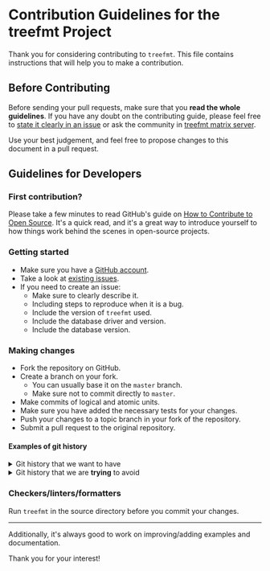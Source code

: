 # Contribution Guidelines for the treefmt Project

Thank you for considering contributing to `treefmt`. This file contains instructions that will help you to make a contribution.

## Before Contributing

Before sending your pull requests, make sure that you **read the whole guidelines**. If you have any doubt on the contributing guide, please feel free to [state it clearly in an issue](https://github.com/numtide/treefmt/issues/new) or ask the community in [treefmt matrix server](https://matrix.to/#/#treefmt:numtide.com).

Use your best judgement, and feel free to propose changes to this document in a pull request.

## Guidelines for Developers

### First contribution?

Please take a few minutes to read GitHub's guide on [How to Contribute to Open Source](https://opensource.guide/how-to-contribute/).
It's a quick read, and it's a great way to introduce yourself to how things work behind the scenes in open-source projects.

### Getting started

- Make sure you have a [GitHub account](https://github.com/join).
- Take a look at [existing issues](https://github.com/numtide/treefmt/issues).
- If you need to create an issue:
  - Make sure to clearly describe it.
  - Including steps to reproduce when it is a bug.
  - Include the version of `treefmt` used.
  - Include the database driver and version.
  - Include the database version.

### Making changes

- Fork the repository on GitHub.
- Create a branch on your fork.
  - You can usually base it on the `master` branch.
  - Make sure not to commit directly to `master`.
- Make commits of logical and atomic units.
- Make sure you have added the necessary tests for your changes.
- Push your changes to a topic branch in your fork of the repository.
- Submit a pull request to the original repository.

#### Examples of git history

<details>
<summary>Git history that we want to have</summary>

```
*   e3ed88b (HEAD -> contribution-guide, upstream/master, origin/master, origin/HEAD, master) Merge pull request #470 from zimbatm/fix_lru_cache
|\
| * 1ab7d9f Use rayon for multithreading command
|/
*   e9c5bb4 Merge pull request #468 from zimbatm/multithread
|\
| * de2d6cf Add lint property for Formatter struct
| * cd2ed17 Fix impl on Formatter get_command() function
|/
*   028c344 Merge pull request #465 from rayon/0.15.0-release
|\
| * 7b619d6 0.15.0 release
|/
*   acdf7df Merge pull request #463 from zimbatm/support-multi-part-namespaces
```

</details>

<details>
<summary>Git history that we are <b>trying</b> to avoid</summary>

```
*   4c8aca8 Merge pull request #120 from zimbatm/add-rayon
|\
| * fc2b449 use rayon for engine now
| * 2304683 add rayon config
| * 5285bd3 bump base image to F30
* |   4d0fbe2 Merge pull request #114 from rizary/create_method_create_release
|\ \
| * | 36a9396 test changed
| * | 22f681d method create release for github created
* | |   2ef4ea1 Merge pull request #119 from rizary/config.rs
|\ \ \
| |/ /
|/| |
| * | 5f1b8f0 unused functions removed
* | |   a93c361 Merge pull request #117 from zimbatm/add-getreleases-to-abstract
|\ \ \
| |/ /
|/| |
| * | 0a97236 add get_releses for Cargo
| * | 55e4c57 add get_releases/get_release into engine.rs
|/ /
* |   badeddd Merge pull request #101 from zimbatm/extreme-cachin
```

</details>

### Checkers/linters/formatters

Run `treefmt` in the source directory before you commit your changes.

---

Additionally, it's always good to work on improving/adding examples and documentation.

Thank you for your interest!
